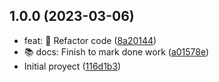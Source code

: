## 1.0.0 (2023-03-06)

* feat: :art: Refactor code ([8a20144](https://github.com/dgarridoal/stfbloc/commit/8a20144))
* 📚 docs: Finish to mark done work ([a01578e](https://github.com/dgarridoal/stfbloc/commit/a01578e))
* Initial proyect ([116d1b3](https://github.com/dgarridoal/stfbloc/commit/116d1b3))



